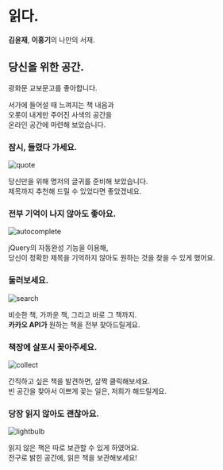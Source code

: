 # 읽다.

**김윤재**, **이홍기**의 나만의 서재.

## 당신을 위한 공간.

광화문 교보문고를 좋아합니다.  

서가에 들어설 때 느껴지는 책 내음과  
오롯이 내게만 주어진 사색의 공간을  
온라인 공간에 마련해 보았습니다. 


### 잠시, 들렸다 가세요.
![quote](https://user-images.githubusercontent.com/46164736/126427962-e0efa707-c6ce-4c46-80a3-271d83f8b32c.gif)  

당신만을 위해 명저의 글귀를 준비해 보았습니다.  
제목까지 추천해 드릴 수 있었다면 좋았겠네요.  

### 전부 기억이 나지 않아도 좋아요.  
![autocomplete](https://user-images.githubusercontent.com/46164736/126428023-c9ed2ab2-1d26-4597-8aee-477b2ed24a2c.gif)  

jQuery의 자동완성 기능을 이용해,  
당신이 정확한 제목을 기억하지 않아도 원하는 것을 찾을 수 있게 했어요.  

### 둘러보세요.  
![search](https://user-images.githubusercontent.com/46164736/126428029-0f2c1b16-d477-405d-8883-300f7cad1014.gif)  

비슷한 책, 가까운 책, 그리고 바로 그 책까지.  
**카카오 API가** 원하는 책을 전부 찾아드릴게요.  


### 책장에 살포시 꽂아주세요. 
![collect](https://user-images.githubusercontent.com/46164736/126428096-51ca123a-4be7-4dd8-9d76-adb4cc52ba2e.gif)  

간직하고 싶은 책을 발견하면, 살짝 클릭해보세요.  
빈 공간을 찾아서 이쁘게 꽂는 일은, 저희가 해드릴게요.  

### 당장 읽지 않아도 괜찮아요.  
![lightbulb](https://user-images.githubusercontent.com/46164736/126428473-5e37c37f-b61d-4f91-8705-2fab8c536b19.gif)

읽지 않은 책은 따로 보관할 수 있게 하였어요.  
전구로 밝힌 공간에, 읽은 책을 보관해보세요!
